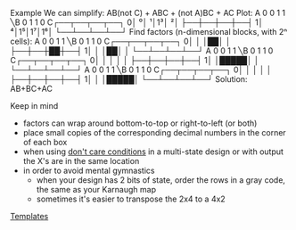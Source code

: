 

Example
  We can simplify:
	AB(not C) + ABC + (not A)BC + AC
  Plot:
     A 0  0  1  1
    ╲B 0  1  1  0
    C┌──┬──┬──┬──┐
    0│ ⁰│ ¹│1³│ ²│
     ├──┼──┼──┼──┤
    1│ ⁴│1⁵│1⁷│1⁶│
     └──┴──┴──┴──┘
  Find factors (n-dimensional blocks, with 2ⁿ cells):
     A 0  0  1  1
    ╲B 0  1  1  0
    C┌──┬──┬──┬──┐
    0│  │  │██│  │
     ├──┼──┼██┼──┤
    1│  │  │██│  │
     └──┴──┴──┴──┘
     A 0  0  1  1
    ╲B 0  1  1  0
    C┌──┬──┬──┬──┐
    0│  │  │  │  │
     ├──┼──┼──┼──┤
    1│  │█████│  │
     └──┴──┴──┴──┘
     A 0  0  1  1
    ╲B 0  1  1  0
    C┌──┬──┬──┬──┐
    0│  │  │  │  │
     ├──┼──┼──┼──┤
    1│  │  │█████│
     └──┴──┴──┴──┘
  Solution:
    AB+BC+AC


Keep in mind
 - factors can wrap around bottom-to-top or right-to-left (or both)
 - place small copies of the corresponding decimal numbers in the corner of each box
 - when using [don't care conditions](dont-care.md) in a multi-state design or with output the X's are in the same location
 - in order to avoid mental gymnastics
    - when your design has 2 bits of state, order the rows in a gray code, the same as your Karnaugh map
    - sometimes it's easier to transpose the 2x4 to a 4x2

[Templates](gray-code.md)

